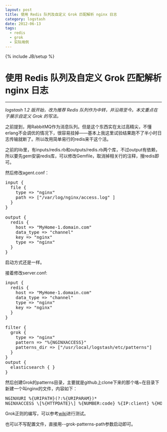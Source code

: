 ```yaml
---
layout: post
title: 使用 Redis 队列及自定义 Grok 匹配解析 nginx 日志
category: logstash
date: 2012-06-13
tags:
  - redis
  - grok
  - 实际用例
---
```

{% include JB/setup %}
# 使用 Redis 队列及自定义 Grok 匹配解析 nginx 日志
---
*logstash 1.2 版开始，改为推荐 Redis 队列作为中转，并沿用至今。本文重点在于展示自定义 Grok 的写法。*

之前提到，用RabbitMQ作为消息队列。但是这个东西实在太过高精尖，不懂erlang不会调优的情况下，很容易挂掉——基本上我这里试验结果跑不了半小时日志传输就断了。所以改用简单易行的redis来干这个活。

之前的lib里，有inputs/redis.rb和outputs/redis.rb两个库，不过output有依赖，所以要先gem安装redis库，可以修改Gemfile，取消掉相关行的注释，搜redis即可。

然后修改agent.conf：

<pre class="prettyprint linenums">
input {
  file {
    type => "nginx"
    path => ["/var/log/nginx/access.log" ]
  }
}

output {
  redis {
    host => "MyHome-1.domain.com"
    data_type => "channel"
    key => "nginx"
    type => "nginx"
  }
}
</pre>

启动方式还是一样。

接着修改server.conf:

<pre class="prettyprint linenums">
input {
  redis {
    host => "MyHome-1.domain.com"
    data_type => "channel"
    type => "nginx"
    key => "nginx"
  }
}

filter {
  grok {
    type => "nginx"
    pattern => "%{NGINXACCESS}"
    patterns_dir => ["/usr/local/logstash/etc/patterns"]
  }
}
output {
  elasticsearch { }
}
</pre>

然后创建Grok的patterns目录，主要就是github上clone下来的那个咯~在目录下新建一个叫nginx的文件，内容如下：

<pre class="prettyprint linenums">
NGINXURI %{URIPATH}(?:%{URIPARAM})*
NGINXACCESS \[%{HTTPDATE}\] %{NUMBER:code} %{IP:client} %{HOSTNAME} %{WORD:method} %{NGINXURI:req} %{URIPROTO}/%{NUMBER:version} %{IP:upstream}(:%{POSINT:port})? %{NUMBER:upstime} %{NUMBER:reqtime} %{NUMBER:size} "(%{URIPROTO}://%{HOST:referer}%{NGINXURI:referer}|-)" %{QS:useragent} "(%{IP:x_forwarder_for}|-)"
</pre>

Grok正则的编写，可以参考[wiki](https://github.com/logstash/logstash/wiki/Testing-your-Grok-patterns-%28--logstash-1.1.0-and-above-%29)进行测试。

也可以不写配置文件，直接用--grok-patterns-path参数启动即可。

